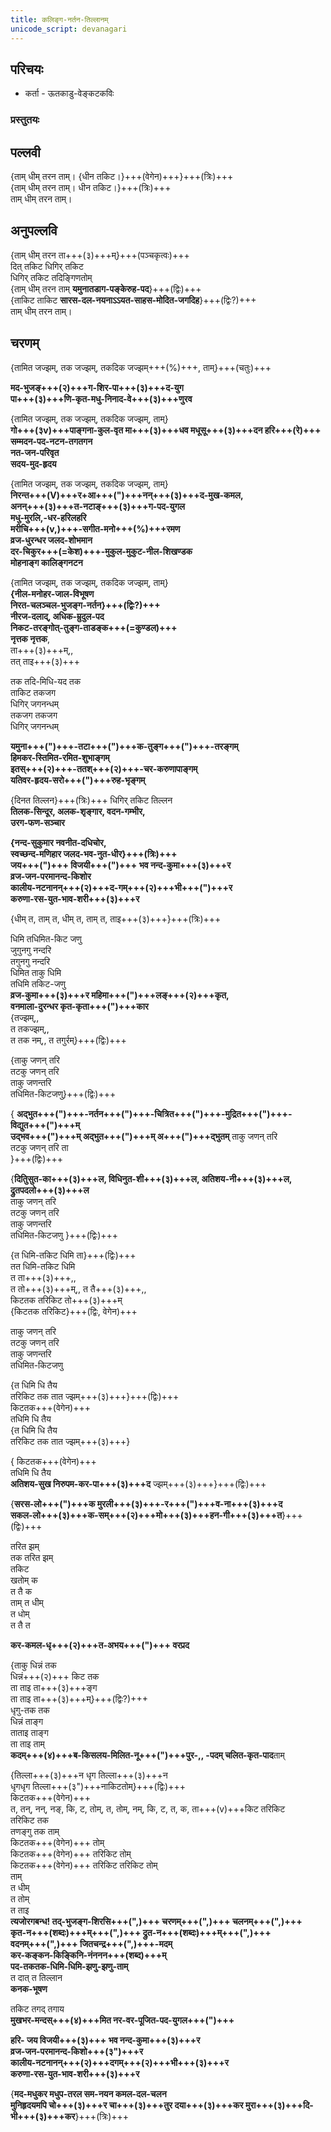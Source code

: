 ```yaml
---  
title: कलिङ्ग-नर्तन-तिल्लानम्  
unicode_script: devanagari  
---  
```


## परिचयः  
- कर्ता - ऊतकाडु-वेङ्कटकविः  

### प्रस्तुतयः
<div class="videoEmbed"  caption="Needamangalam Krishnamurthy Bhagavatar" src="https://youtu.be/XfulwbuBmR0?t=219"></div>

<div class="videoEmbed"  caption="Giridharan with lyrics" src="https://www.youtube.com/watch?v=fz4hVMJG1ck"></div>


## पल्लवी  

{ताम् धीम् तरन ताम्। {धीन तकिट।}+++(वेगेन)+++}+++(त्रिः)+++    
{ताम् धीम् तरन ताम्। धीन तकिट।}+++(त्रिः)+++  
ताम् धीम् तरन ताम्।

## अनुपल्लवि  

{ताम् धीम् तरन ता+++(३)+++म्}+++(पञ्चकृत्वः)+++  
दित् तकिट धिगिर् तकिट  
धिगिर् तकिट तदिङ्गिणतोम्  
{ताम् धीम् तरन ताम् **यमुनातडाग-पङ्केरुह-पद**}+++(द्विः)+++  
{ताकिट ताकिट **सारस-दल-नयनाऽऽयत-साहस-मोदित-जगदिह**}+++(द्विः?)+++   
ताम् धीम् तरन ताम्।

## चरणम्  

{तामित जज्झम्, तक जज्झम्, तकदिक जज्झम्+++(%)+++, ताम्}+++(चतुः)+++  

**मद-भुजङ्+++(२)+++ग-शिर-पा+++(३)+++द-युग  
पा+++(३)+++णि-कृत-मधु-निनाद-वे+++(३)+++णुरव**

{तामित जज्झम्, तक जज्झम्, तकदिक जज्झम्, ताम्}  
**गो+++(३v)+++पाङ्गना-कुल-वृत मा+++(३)+++धव मधूसू+++(३)+++दन हरि+++(रे)+++  
सम्मदन-पद-नटन-तगतगन  
नत-जन-परिवृत  
सदय-मुद-हृदय**

{तामित जज्झम्, तक जज्झम्, तकदिक जज्झम्, ताम्}  
**निरन्त+++(V)+++र+आ+++(")+++नन्+++(३)+++द-मुख-कमल,  
अनन्+++(३)+++त-नटाङ्+++(३)+++ग-पद-युगल  
मधु-मुरलि,-धर-हरिलहरि   
मरीचि+++(v,)+++-सगीत-मनो+++(%)+++रमण  
व्रज-धुरन्धर जलद-शोभमान  
दर-चिकुर+++(=केश)+++-मुकुल-मुकुट-नील-शिखण्डक  
मोहनाङ्ग कालिङ्गनटन**

{तामित जज्झम्, तक जज्झम्, तकदिक जज्झम्, ताम्}  
**{नील-मनोहर-जाल-विभूषण  
निरत-चलञ्चल-भुजङ्ग-नर्तन}+++(द्विः?)+++  
नीरज-दलाद्, अधिक-म्रुदुल-पद  
निकट-तरङ्गोत्-तुङ्ग-ताडङ्क+++(=कुण्डल)+++  
नृत्तक नृत्तक**,  
ता+++(३)+++म्,,  
तत् ताइ+++(३)+++  

तक तदि-मिधि-यद तक  
ताकिट तकजग  
धिगिर् जगनन्धम्  
तकजग तकजग  
धिगिर् जगनन्धम्  

**यमुना+++(")+++-तटा+++(")+++क-तुङ्ग+++(")+++-तरङ्गम्  
हिमकर-स्तिमित-रमित-शुभाङ्गम्  
इतस्+++(२)+++-ततश्+++(२)+++-चर-करुणापाङ्गम्  
यतिवर-हृदय-सरो+++(")+++रुह-भृङ्गम्**  

{दिनत तिल्लन}+++(त्रिः)+++ 
धिगिर् तकिट तिल्लन  
**तिलक-सिन्दूर, अलक-शृङ्गार, वदन-गम्भीर,  
उरग-फण-सञ्चार**

**{नन्द-सुकुमार नवनीत-दधिचोर,  
स्वच्छन्द-मणिहार जलद-भव-नुत-धीर}+++(त्रिः)+++  
जय+++(")+++ विजयी+++(")+++ भव नन्द-कुमा+++(३)+++र  
व्रज-जन-परमानन्द-किशोर  
कालीय-नटनानन्+++(२)+++द-गम्+++(२)+++भी+++(")+++र  
करुणा-रस-युत-भाव-शरी+++(३)+++र**  

{धीम् त, ताम् त, धीम् त, ताम् त, ताइ+++(३)+++}+++(त्रिः)+++  

धिमि तधिमित-किट जणु  
जुगुनगु नन्दरि  
तगुनगु नन्दरि  
धिमित ताकु धिमि  
तधिमि तकिट-जणु  
**व्रज-कुमा+++(३)+++र महिमा+++(")+++लङ्+++(२)+++कृत,  
वनमाला-दुरन्धर कृत-कृता+++(")+++कार**  
{तज्झम्,,  
त तकज्झम्,,  
त तक नम्,,
त तगुर्रम्}+++(द्विः)+++  

{ताकु जणन् तरि  
तटकु जणन् तरि  
ताकु जणन्तरि  
तधिमित-किटजणु}+++(द्विः)+++  

{
**अद्भुत+++(")+++-नर्तन+++(")+++-चित्रित+++(")+++-मुद्रित+++(")+++-विद्युत+++(")+++म्  
उद्भव+++(")+++म् अद्भुत+++(")+++म् अ+++(")+++द्भुतम्** 
ताकु जणन् तरि  
तटकु जणन् तरि ता  
}+++(द्विः)+++  

{**दितिुसुत-का+++(३)+++ल, विधिनुत-शी+++(३)+++ल, अतिशय-नी+++(३)+++ल, द्रुतपदलो+++(३)+++ल**  
ताकु जणन् तरि  
तटकु जणन् तरि  
ताकु जणन्तरि  
तधिमित-किटजणु
}+++(द्विः)+++  

{त धिमि-तकिट धिमि ता}+++(द्विः)+++  
तत धिमि-तकिट धिमि  
त ता+++(३)+++,,  
त तो+++(३)+++म्,,
त तै+++(३)+++,,  
किटतक तरिकिट तो+++(३)+++म्  
{किटतक तरिकिट}+++(द्विः, वेगेन)+++  

ताकु जणन् तरि  
तटकु जणन् तरि  
ताकु जणन्तरि  
तधिमित-किटजणु

{त धिमि धि तैय  
तरिकिट तक तात ज्झम्+++(३)+++}+++(द्विः)+++  
किटतक+++(वेगेन)+++  
तधिमि धि तैय  
{त धिमि धि तैय  
तरिकिट तक तात ज्झम्+++(३)+++}  

{
किटतक+++(वेगेन)+++  
तधिमि धि तैय  
**अतिशय-सुख निरुपम-कर-पा+++(३)+++द** ज्झम्+++(३)+++}+++(द्विः)+++  

{**सरस-लो+++(")+++क मुरली+++(३)+++-र+++(")+++व-ना+++(३)+++द  
सकल-लो+++(३)+++क-सम्+++(२)+++मो+++(३)+++हन-गी+++(३)+++त**}+++(द्विः)+++  

तरित झम्  
तक तरित झम्  
तकिट  
खतोम् क  
त तै क  
ताम् त धीम्  
त धोम्  
त तै त

**कर-कमल-धृ+++(२)+++त-अभय+++(")+++ वरप्रद**

{ताकु धिन्नं तक  
धिन्नं+++(२)+++ किट तक  
ता ताइ ता+++(३)+++ङ्ग  
ता ताइ ता+++(३)+++म्}+++(द्विः?)+++  
धृगु-तक तक  
धिन्नं ताङ्ग  
ताताइ ताङ्ग  
ता ताइ ताम्  
**कदम्+++(४)+++ब-किसलय-मिलित-नू+++(")+++पुर-,,
-पदम् चलित-कृत-पाद**ताम्  

{तिल्ला+++(३)+++न धृग तिल्ला+++(३)+++न  
धृगधृग तिल्ला+++(३")+++नाकिटतोम्}+++(द्विः)+++  
किटतक+++(वेगेन)+++  
त, तन्, नन्, नङ्, कि, ट, तोम्, त, तोम्, नम्, कि, ट, त, क,
ता+++(v)+++किट तरिकिट  
तरिकिट तक  
तणङ्गु तक ताम्  
किटतक+++(वेगेन)+++ तोम्  
किटतक+++(वेगेन)+++ तरिकिट तोम्  
किटतक+++(वेगेन)+++ तरिकिट तरिकिट तोम्  
ताम्  
त धीम्  
त तोम्  
त ताइ  
**त्यजोरगबन्ध! तद्-भुजङ्ग-शिरसि+++(",)+++ चरणम्+++(",)+++ चलनम्+++(",)+++  
कृत-न+++(शब्दः)+++म्+++(",)+++ द्रुत-न+++(शब्दः)+++म्+++(",)+++  
वदनम्+++(",)+++ जितचन्द्र+++(",)+++-मदम्  
कर-कङ्कन-किङ्किनि-नंननन+++(शब्द)+++म्  
पद-तकतक-धिमि-धिमि-झणु-झणु-ताम्**  
त दात् त तिल्लान  
**कनक-भूषण**  

तकिट तगद् तगाय  
**मुखभर-मन्दस्+++(४)+++मित नर-वर-पूजित-पद-युगल+++(")+++**  

**हरि- जय विजयी+++(३)+++ भव नन्द-कुमा+++(३)+++र  
व्रज-जन-परमानन्द-किशो+++(३")+++र  
कालीय-नटनानन्+++(२)+++दगम्+++(२)+++भी+++(३)+++र  
करुणा-रस-युत-भाव-शरी+++(३)+++र**  

{**मद-मधुकर मधुप-तरल सम-नयन कमल-दल-चलन  
मुनिहृदयमपि चो+++(३)+++र चा+++(३)+++तुर दया+++(३)+++कर मुरा+++(३)+++दि-भी+++(३)+++कर**}+++(त्रिः)+++  